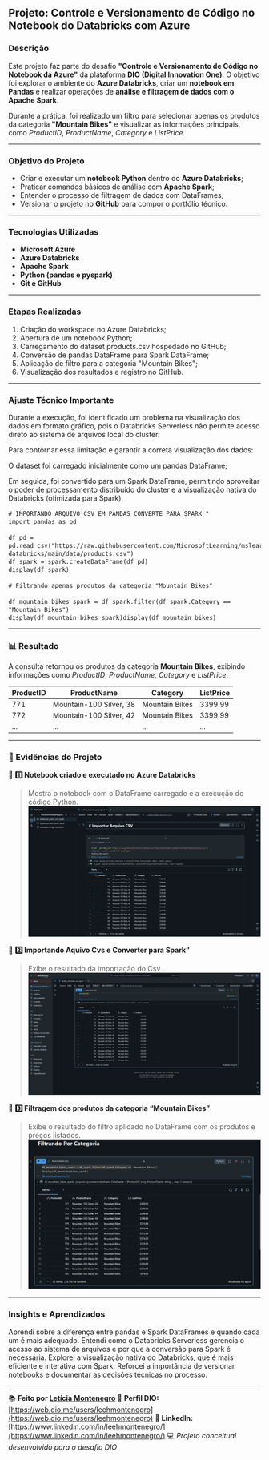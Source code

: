 

##  Projeto: Controle e Versionamento de Código no Notebook do Databricks com Azure

###  Descrição

Este projeto faz parte do desafio **"Controle e Versionamento de Código no Notebook da Azure"** da plataforma **DIO (Digital Innovation One)**.
O objetivo foi explorar o ambiente do **Azure Databricks**, criar um **notebook em Pandas** e realizar operações de **análise e filtragem de dados com o Apache Spark**.

Durante a prática, foi realizado um filtro para selecionar apenas os produtos da categoria **"Mountain Bikes"** e visualizar as informações principais, como *ProductID*, *ProductName*, *Category* e *ListPrice*.

---

###  Objetivo do Projeto

* Criar e executar um **notebook Python** dentro do **Azure Databricks**;
* Praticar comandos básicos de análise com **Apache Spark**;
* Entender o processo de filtragem de dados com DataFrames;
* Versionar o projeto no **GitHub** para compor o portfólio técnico.

---

###  Tecnologias Utilizadas

* **Microsoft Azure**
* **Azure Databricks**
* **Apache Spark**
* **Python (pandas e pyspark)**
* **Git e GitHub**

---

###  Etapas Realizadas

1. Criação do workspace no Azure Databricks;
2. Abertura de um notebook Python;
3. Carregamento do dataset products.csv hospedado no GitHub;
4. Conversão de pandas DataFrame para Spark DataFrame;
5. Aplicação de filtro para a categoria "Mountain Bikes";
6. Visualização dos resultados e registro no GitHub.

---

###  Ajuste Técnico Importante

Durante a execução, foi identificado um problema na visualização dos dados em formato gráfico, pois o Databricks Serverless não permite acesso direto ao sistema de arquivos local do cluster.

Para contornar essa limitação e garantir a correta visualização dos dados:

O dataset foi carregado inicialmente como um pandas DataFrame;

Em seguida, foi convertido para um Spark DataFrame, permitindo aproveitar o poder de processamento distribuído do cluster e a visualização nativa do Databricks (otimizada para Spark).

```Pandas
# IMPORTANDO ARQUIVO CSV EM PANDAS CONVERTE PARA SPARK "
import pandas as pd

df_pd = pd.read_csv("https://raw.githubusercontent.com/MicrosoftLearning/mslearn-databricks/main/data/products.csv")
df_spark = spark.createDataFrame(df_pd)
display(df_spark)

# Filtrando apenas produtos da categoria "Mountain Bikes"

df_mountain_bikes_spark = df_spark.filter(df_spark.Category == "Mountain Bikes")
display(df_mountain_bikes_spark)display(df_mountain_bikes)
```

---

### 📊 Resultado

A consulta retornou os produtos da categoria **Mountain Bikes**, exibindo informações como *ProductID*, *ProductName*, *Category* e *ListPrice*.

| ProductID | ProductName             | Category       | ListPrice |
| --------- | ----------------------- | -------------- | --------- |
| 771       | Mountain-100 Silver, 38 | Mountain Bikes | 3399.99   |
| 772       | Mountain-100 Silver, 42 | Mountain Bikes | 3399.99   |
| ...       | ...                     | ...            | ...       |

---

### 📸 Evidências do Projeto

📌 **1️⃣ Notebook criado e executado no Azure Databricks**

> Mostra o notebook com o DataFrame carregado e a execução do código Python.
> ![Notebook no Databricks](notebook_criado.png.png)

📌 **2️⃣ Importando Aquivo Cvs e Converter para Spark”**

> Exibe o resultado  da importação do Csv .
> ![Importacao csv ](importando_csv.png.png)

📌 **3️⃣ Filtragem dos produtos da categoria “Mountain Bikes”**

> Exibe o resultado do filtro aplicado no DataFrame com os produtos e preços listados.
> ![Filtro por categoria Mountain Bikes](filtrando_categoria.png.png)

---

### Insights e Aprendizados

Aprendi sobre a diferença entre pandas e Spark DataFrames e quando cada um é mais adequado.
Entendi como o Databricks Serverless gerencia o acesso ao sistema de arquivos e por que a conversão para Spark é necessária.
Explorei a visualização nativa do Databricks, que é mais eficiente e interativa com Spark.
Reforcei a importância de versionar notebooks e documentar as decisões técnicas no processo.

---


📚 **Feito por [Letícia Montenegro](https://github.com/LeticiaMontenegro)** 
🔗 **Perfil DIO:** [https://web.dio.me/users/leehmontenegro](https://web.dio.me/users/leehmontenegro)
🔗 **LinkedIn:** [https://www.linkedin.com/in/leehmontenegro/](https://www.linkedin.com/in/leehmontenegro/)
💻 *Projeto conceitual desenvolvido para o desafio DIO*

